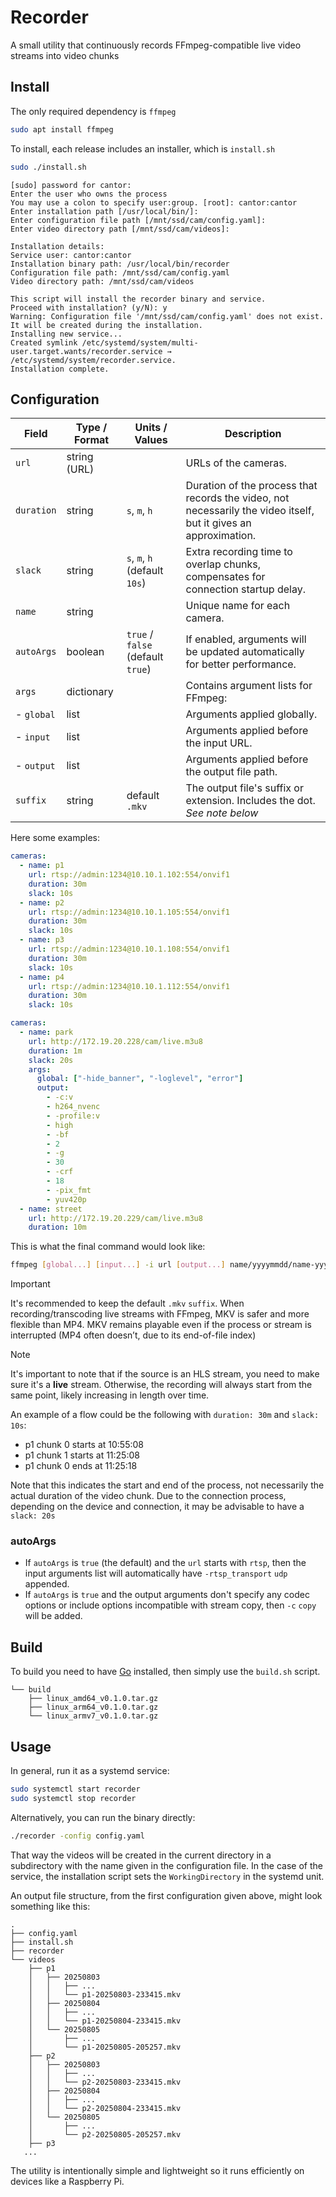 # Recorder

A small utility that continuously records FFmpeg-compatible live video streams into video chunks

## Install

The only required dependency is `ffmpeg`

```bash
sudo apt install ffmpeg
```

To install, each release includes an installer, which is `install.sh`

```bash
sudo ./install.sh
```
```
[sudo] password for cantor: 
Enter the user who owns the process
You may use a colon to specify user:group. [root]: cantor:cantor
Enter installation path [/usr/local/bin/]: 
Enter configuration file path [/mnt/ssd/cam/config.yaml]: 
Enter video directory path [/mnt/ssd/cam/videos]: 

Installation details:
Service user: cantor:cantor
Installation binary path: /usr/local/bin/recorder
Configuration file path: /mnt/ssd/cam/config.yaml
Video directory path: /mnt/ssd/cam/videos

This script will install the recorder binary and service.
Proceed with installation? (y/N): y
Warning: Configuration file '/mnt/ssd/cam/config.yaml' does not exist. It will be created during the installation.
Installing new service...
Created symlink /etc/systemd/system/multi-user.target.wants/recorder.service → /etc/systemd/system/recorder.service.
Installation complete.
```

## Configuration

| Field | Type / Format | Units / Values | Description |
| - | - | - | - |
| `url` | string (URL) || URLs of the cameras. |
| `duration` | string | `s`, `m`, `h` | Duration of the process that records the video, not necessarily the video itself, but it gives an approximation. |
| `slack` | string | `s`, `m`, `h` (default `10s`) | Extra recording time to overlap chunks, compensates for connection startup delay. |
| `name` | string || Unique name for each camera. |
| `autoArgs` | boolean | `true` / `false` (default `true`) | If enabled, arguments will be updated automatically for better performance. |
| `args` | dictionary || Contains argument lists for FFmpeg: |
| - `global` | list || Arguments applied globally. |
| - `input` | list || Arguments applied before the input URL. |
| - `output` | list || Arguments applied before the output file path. |
| `suffix` | string | default `.mkv` | The output file's suffix or extension. Includes the dot. *See note below* |


Here some examples:

```yaml
cameras:
  - name: p1
    url: rtsp://admin:1234@10.10.1.102:554/onvif1
    duration: 30m
    slack: 10s
  - name: p2
    url: rtsp://admin:1234@10.10.1.105:554/onvif1
    duration: 30m
    slack: 10s
  - name: p3
    url: rtsp://admin:1234@10.10.1.108:554/onvif1
    duration: 30m
    slack: 10s
  - name: p4
    url: rtsp://admin:1234@10.10.1.112:554/onvif1
    duration: 30m
    slack: 10s
```

```yaml
cameras:
  - name: park
    url: http://172.19.20.228/cam/live.m3u8
    duration: 1m
    slack: 20s
    args:
      global: ["-hide_banner", "-loglevel", "error"]
      output:
        - -c:v
        - h264_nvenc
        - -profile:v
        - high
        - -bf
        - 2
        - -g
        - 30
        - -crf
        - 18
        - -pix_fmt
        - yuv420p
  - name: street
    url: http://172.19.20.229/cam/live.m3u8
    duration: 10m
```

This is what the final command would look like:

```bash
ffmpeg [global...] [input...] -i url [output...] name/yyyymmdd/name-yyyymmdd-hhmmss[suffix]
```

> [!IMPORTANT]
> It's recommended to keep the default `.mkv` `suffix`.
> When recording/transcoding live streams with FFmpeg, MKV is safer and more flexible than MP4. MKV remains playable even if the process or stream is interrupted (MP4 often doesn’t, due to its end-of-file index)

> [!NOTE]
> It's important to note that if the source is an HLS stream, you need to make sure it's a **live** stream. Otherwise, the recording will always start from the same point, likely increasing in length over time.

An example of a flow could be the following with `duration: 30m` and `slack: 10s`:
- p1 chunk 0 starts at 10:55:08
- p1 chunk 1 starts at 11:25:08
- p1 chunk 0 ends at 11:25:18

Note that this indicates the start and end of the process, not necessarily the actual duration of the video chunk. Due to the connection process, depending on the device and connection, it may be advisable to have a `slack: 20s`

### autoArgs

* If `autoArgs` is `true` (the default) and the `url` starts with `rtsp`, then the input arguments list will automatically have `-rtsp_transport` `udp` appended.
* If `autoArgs` is `true` and the output arguments don't specify any codec options or include options incompatible with stream copy, then `-c` `copy` will be added.


## Build

To build you need to have [Go](https://go.dev/doc/install) installed, then simply use the `build.sh` script.

```
└── build
    ├── linux_amd64_v0.1.0.tar.gz
    ├── linux_arm64_v0.1.0.tar.gz
    └── linux_armv7_v0.1.0.tar.gz
```

## Usage

In general, run it as a systemd service: 
```bash
sudo systemctl start recorder
sudo systemctl stop recorder
```

Alternatively, you can run the binary directly:
```bash
./recorder -config config.yaml
```

That way the videos will be created in the current directory in a subdirectory with the name given in the configuration file. In the case of the service, the installation script sets the `WorkingDirectory` in the systemd unit.

An output file structure, from the first configuration given above, might look something like this:

```
.
├── config.yaml
├── install.sh
├── recorder
└── videos
    ├── p1
    │   ├── 20250803
    │   │   ├── ...
    │   │   └── p1-20250803-233415.mkv
    │   ├── 20250804
    │   │   ├── ...
    │   │   └── p1-20250804-233415.mkv
    │   └── 20250805
    │       ├── ...
    │       └── p1-20250805-205257.mkv
    ├── p2
    │   ├── 20250803
    │   │   ├── ...
    │   │   └── p2-20250803-233415.mkv
    │   ├── 20250804
    │   │   ├── ...
    │   │   └── p2-20250804-233415.mkv
    │   └── 20250805
    │       ├── ...
    │       └── p2-20250805-205257.mkv
    ├── p3
   ...
```

The utility is intentionally simple and lightweight so it runs efficiently on devices like a Raspberry Pi.
